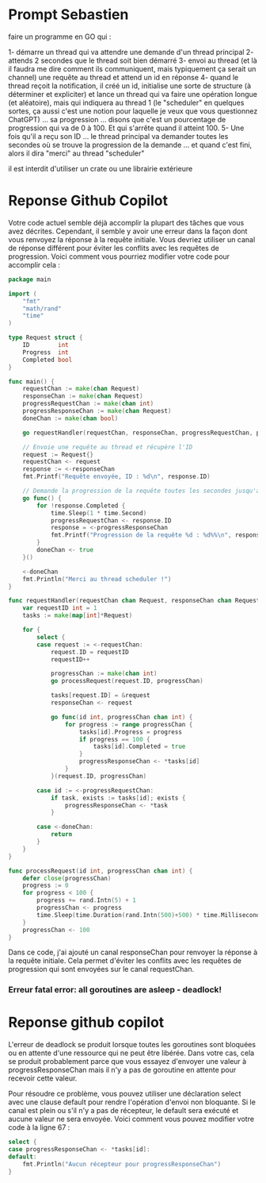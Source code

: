 # Prompt Sebastien

faire un programme en GO qui :

1- démarre un thread qui va attendre une demande d'un thread principal
2- attends 2 secondes que le thread soit bien démarré
3- envoi au thread (et là il faudra me dire comment ils communiquent, mais typiquement ça serait un channel) une requête au thread et attend un id en réponse
4- quand le thread reçoit la notification, il créé un id, initialise une sorte de structure (à déterminer et expliciter) et lance un thread qui va faire une opération longue (et aléatoire), mais qui indiquera au thread 1 (le "scheduler" en quelques sortes, ça aussi c'est une notion pour laquelle je veux que vous questionnez ChatGPT) ... sa progression ... disons que c'est un pourcentage de progression qui va de 0 à 100. Et qui s'arrête quand il atteint 100.
5- Une fois qu'il a reçu son ID ... le thread principal va demander toutes les secondes où se trouve la progression de la demande ... et quand c'est fini, alors il dira "merci" au thread "scheduler"

il est interdit d'utiliser un crate ou une librairie extérieure

# Reponse Github Copilot

Votre code actuel semble déjà accomplir la plupart des tâches que vous avez décrites. Cependant, il semble y avoir une erreur dans la façon dont vous renvoyez la réponse à la requête initiale. Vous devriez utiliser un canal de réponse différent pour éviter les conflits avec les requêtes de progression. Voici comment vous pourriez modifier votre code pour accomplir cela :

```go
package main

import (
    "fmt"
    "math/rand"
    "time"
)

type Request struct {
    ID        int
    Progress  int
    Completed bool
}

func main() {
    requestChan := make(chan Request)
    responseChan := make(chan Request)
    progressRequestChan := make(chan int)
    progressResponseChan := make(chan Request)
    doneChan := make(chan bool)

    go requestHandler(requestChan, responseChan, progressRequestChan, progressResponseChan, doneChan)

    // Envoie une requête au thread et récupère l'ID
    request := Request{}
    requestChan <- request
    response := <-responseChan
    fmt.Printf("Requête envoyée, ID : %d\n", response.ID)

    // Demande la progression de la requête toutes les secondes jusqu'à ce qu'elle soit terminée
    go func() {
        for !response.Completed {
            time.Sleep(1 * time.Second)
            progressRequestChan <- response.ID
            response = <-progressResponseChan
            fmt.Printf("Progression de la requête %d : %d%%\n", response.ID, response.Progress)
        }
        doneChan <- true
    }()

    <-doneChan
    fmt.Println("Merci au thread scheduler !")
}

func requestHandler(requestChan chan Request, responseChan chan Request, progressRequestChan chan int, progressResponseChan chan Request, doneChan chan bool) {
    var requestID int = 1
    tasks := make(map[int]*Request)

    for {
        select {
        case request := <-requestChan:
            request.ID = requestID
            requestID++

            progressChan := make(chan int)
            go processRequest(request.ID, progressChan)

            tasks[request.ID] = &request
            responseChan <- request

            go func(id int, progressChan chan int) {
                for progress := range progressChan {
                    tasks[id].Progress = progress
                    if progress == 100 {
                        tasks[id].Completed = true
                    }
                    progressResponseChan <- *tasks[id]
                }
            }(request.ID, progressChan)

        case id := <-progressRequestChan:
            if task, exists := tasks[id]; exists {
                progressResponseChan <- *task
            }

        case <-doneChan:
            return
        }
    }
}

func processRequest(id int, progressChan chan int) {
    defer close(progressChan)
    progress := 0
    for progress < 100 {
        progress += rand.Intn(5) + 1
        progressChan <- progress
        time.Sleep(time.Duration(rand.Intn(500)+500) * time.Millisecond)
    }
    progressChan <- 100
}
```

Dans ce code, j'ai ajouté un canal responseChan pour renvoyer la réponse à la requête initiale. Cela permet d'éviter les conflits avec les requêtes de progression qui sont envoyées sur le canal requestChan.

### Erreur fatal error: all goroutines are asleep - deadlock!

# Reponse github copilot

L'erreur de deadlock se produit lorsque toutes les goroutines sont bloquées ou en attente d'une ressource qui ne peut être libérée. Dans votre cas, cela se produit probablement parce que vous essayez d'envoyer une valeur à progressResponseChan mais il n'y a pas de goroutine en attente pour recevoir cette valeur.

Pour résoudre ce problème, vous pouvez utiliser une déclaration select avec une clause default pour rendre l'opération d'envoi non bloquante. Si le canal est plein ou s'il n'y a pas de récepteur, le default sera exécuté et aucune valeur ne sera envoyée. Voici comment vous pouvez modifier votre code à la ligne 67 :

```go
select {
case progressResponseChan <- *tasks[id]:
default:
    fmt.Println("Aucun récepteur pour progressResponseChan")
}
```
